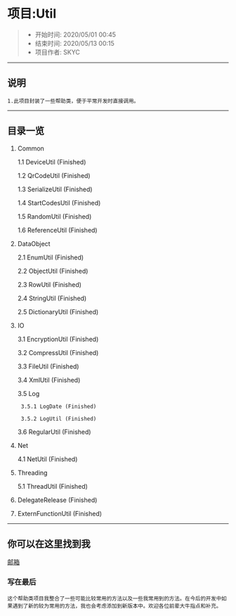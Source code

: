 # 项目:Util
> - 开始时间: 2020/05/01 00:45
> - 结束时间: 2020/05/13 00:15
> - 项目作者: SKYC

-----
## 说明
```
1.此项目封装了一些帮助类，便于平常开发时直接调用。
```

-----
## 目录一览
1. Common

	1.1 DeviceUtil (Finished)
	
	1.2 QrCodeUtil (Finished)
	
	1.3 SerializeUtil (Finished)
	
	1.4 StartCodesUtil (Finished)
	
	1.5 RandomUtil (Finished)
	
	1.6 ReferenceUtil (Finished)
	
2. DataObject

	2.1 EnumUtil (Finished)
	
	2.2 ObjectUtil (Finished)
	
	2.3 RowUtil (Finished)
	
	2.4 StringUtil (Finished)
	
	2.5 DictionaryUtil (Finished)
	
3. IO

	3.1 EncryptionUtil (Finished)
	
	3.2 CompressUtil (Finished)
	
	3.3 FileUtil (Finished)
	
	3.4 XmlUtil (Finished)
	
	3.5 Log 
	
		3.5.1 LogDate (Finished)
		
		3.5.2 LogUtil (Finished)
		
	3.6 RegularUtil (Finished)	
	
4. Net

    4.1 NetUtil (Finished)
    
5. Threading 

    5.1 ThreadUtil (Finished)
    
6. DelegateRelease (Finished)

7. ExternFunctionUtil (Finished)


-----

## 你可以在这里找到我
[邮箱](mailto:13677727680@163.com)

### 写在最后
```
这个帮助类项目我整合了一些可能比较常用的方法以及一些我常用到的方法。在今后的开发中如果遇到了新的较为常用的方法，我也会考虑添加到新版本中。欢迎各位前辈大牛指点和补充。
```

